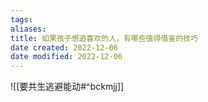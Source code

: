 ```yaml
---
tags: 
aliases: 
title: 如果孩子想追喜欢的人，有哪些值得借鉴的技巧
date created: 2022-12-06
date modified: 2022-12-06
---
```

![[要共生逃避能动#^bckmjj]]